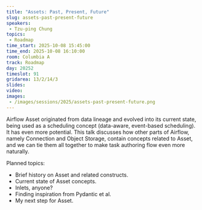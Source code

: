 ```yaml
---
title: "Assets: Past, Present, Future"
slug: assets-past-present-future
speakers:
 - Tzu-ping Chung
topics:
 - Roadmap
time_start: 2025-10-08 15:45:00
time_end: 2025-10-08 16:10:00
room: Columbia A
track: Roadmap
day: 20252
timeslot: 91
gridarea: 13/2/14/3
slides:
video:
images:
 - /images/sessions/2025/assets-past-present-future.png
---
```


Airflow Asset originated from data lineage and evolved into its current state, being used as a scheduling concept (data-aware, event-based scheduling). It has even more potential. This talk discusses how other parts of Airflow, namely Connection and Object Storage, contain concepts related to Asset, and we can tie them all together to make task authoring flow even more naturally.

Planned topics:

- Brief history on Asset and related constructs.
- Current state of Asset concepts.
- Inlets, anyone?
- Finding inspiration from Pydantic et al.
- My next step for Asset.